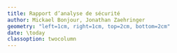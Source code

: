```yaml
---
title: Rapport d’analyse de sécurité
author: Mickael Bonjour, Jonathan Zaehringer
geometry: "left=1cm, right=1cm, top=2cm, bottom=2cm"
date: \today
classoption: twocolumn
---
```


